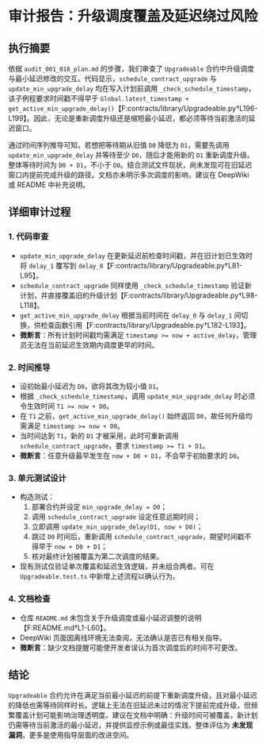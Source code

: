 # 审计报告：升级调度覆盖及延迟绕过风险

## 执行摘要

依据 `audit_001_018_plan.md` 的步骤，我们审查了 `Upgradeable` 合约中升级调度与最小延迟修改的交互。代码显示，`schedule_contract_upgrade` 与 `update_min_upgrade_delay` 均在写入计划前调用 `_check_schedule_timestamp`，该子例程要求时间戳不得早于 `Global.latest_timestamp + get_active_min_upgrade_delay()`【F:contracts/library/Upgradeable.py†L196-L199】。因此，无论是重新调度升级还是缩短最小延迟，都必须等待当前激活的延迟窗口。

通过时间序列推导可知，若想把等待期从旧值 `D0` 降低为 `D1`，需要先调用 `update_min_upgrade_delay` 并等待至少 `D0`，随后才能用新的 `D1` 重新调度升级。整体等待时间为 `D0 + D1`，不小于 `D0`。结合测试文件现状，尚未发现可在旧延迟窗口内提前完成升级的路径。文档亦未明示多次调度的影响，建议在 DeepWiki 或 README 中补充说明。

## 详细审计过程

### 1. 代码审查
- `update_min_upgrade_delay` 在更新延迟前检查时间戳，并在旧计划已生效时将 `delay_1` 覆写到 `delay_0`【F:contracts/library/Upgradeable.py†L81-L95】。
- `schedule_contract_upgrade` 同样使用 `_check_schedule_timestamp` 验证新计划，并直接覆盖旧的升级计划【F:contracts/library/Upgradeable.py†L98-L118】。
- `get_active_min_upgrade_delay` 根据当前时间在 `delay_0` 与 `delay_1` 间切换，供检查函数引用【F:contracts/library/Upgradeable.py†L182-L193】。
- **微断言**：所有计划时间戳均需满足 `timestamp >= now + active_delay`，管理员无法在当前延迟生效期内调度更早的时间。

### 2. 时间推导
- 设初始最小延迟为 `D0`，欲将其改为较小值 `D1`。
- 根据 `_check_schedule_timestamp`，调用 `update_min_upgrade_delay` 时必须令生效时间 `T1 >= now + D0`。
- 在 `T1` 之前，`get_active_min_upgrade_delay()` 始终返回 `D0`，故任何升级均需满足 `timestamp >= now + D0`。
- 当时间达到 `T1`，新的 `D1` 才被采用，此时可重新调用 `schedule_contract_upgrade`，要求 `timestamp >= T1 + D1`。
- **微断言**：任意升级最早发生在 `now + D0 + D1`，不会早于初始要求的 `D0`。

### 3. 单元测试设计
- 构造测试：
  1. 部署合约并设定 `min_upgrade_delay = D0`；
  2. 调用 `schedule_contract_upgrade` 设定任意远期时间；
  3. 立即调用 `update_min_upgrade_delay(D1, now + D0)`；
  4. 跳过 `D0` 时间后，重新调用 `schedule_contract_upgrade`，期望时间戳不得早于 `now + D0 + D1`；
  5. 核对最终计划被覆盖为第二次调度的结果。
- 现有测试仅验证单次覆盖和延迟生效逻辑，并未组合两者。可在 `Upgradeable.test.ts` 中新增上述流程以确认行为。

### 4. 文档检查
- 仓库 `README.md` 未包含关于升级调度或最小延迟调整的说明【F:README.md†L1-L60】。
- DeepWiki 页面因离线环境无法查阅，无法确认是否已有相关指导。
- **微断言**：缺少文档提醒可能使开发者误认为首次调度后的时间不可更改。

## 结论

`Upgradeable` 合约允许在满足当前最小延迟的前提下重新调度升级，且对最小延迟的降低也需等待同样时长。逻辑上无法在旧延迟未过的情况下提前完成升级，但频繁覆盖计划可能影响治理透明度。建议在文档中明确：升级时间可被覆盖，新计划仍需等待当前激活的最小延迟，并提供监控示例或最佳实践。整体评估为 **未发现漏洞**，更多是使用指导层面的改进空间。
